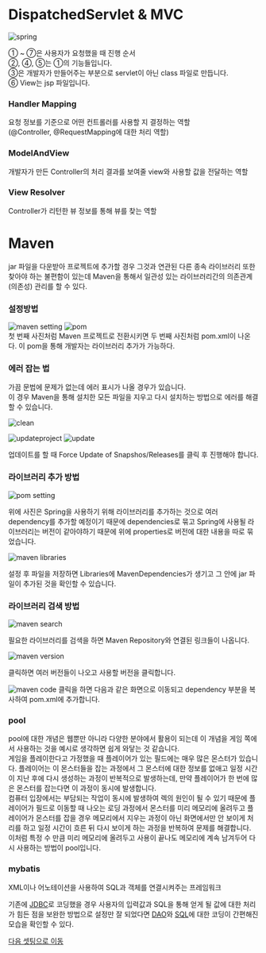 
 # DispatchedServlet & MVC

![spring](https://user-images.githubusercontent.com/38309884/86424289-1d35fc80-bd1d-11ea-8454-cbb33c29a765.png)
  
① ~ ⑦은 사용자가 요청했을 때 진행 순서  
②, ④, ⑤는 ①의 기능들입니다.  
③은 개발자가 만들어주는 부분으로 servlet이 아닌 class 파일로 만듭니다.  
⑥ View는 jsp 파일입니다.
  
### Handler Mapping  
요청 정보를 기준으로 어떤 컨트롤러를 사용할 지 결정하는 역할  
(@Controller, @RequestMapping에 대한 처리 역할)  
  
### ModelAndView  
개발자가 만든 Controller의 처리 결과를 보여줄 view와 사용할 값을 전달하는 역할  
  
### View Resolver  
Controller가 리턴한 뷰 정보를 통해 뷰를 찾는 역할  
  
# Maven
jar 파일을 다운받아 프로젝트에 추가할 경우 그것과 연관된 다른 종속 라이브러리 또한 찾아야 하는 불편함이 있는데 Maven을 통해서 일관성 있는 라이브러리간의 의존관계 (의존성) 관리를 할 수 있다.  
  
### 설정방법
![maven setting](https://user-images.githubusercontent.com/38309884/86428217-2d52d980-bd27-11ea-9a6b-f7dc7f646298.png)
![pom](https://user-images.githubusercontent.com/38309884/86429026-3b095e80-bd29-11ea-8f0c-ecf190da8190.png)
<br>첫 번째 사진처럼 Maven 프로젝트로 전환시키면 두 번째 사진처럼 pom.xml이 나온다. 
이 pom을 통해 개발자는 라이브러리 추가가 가능하다.

### 에러 잡는 법
가끔 문법에 문제가 없는데 에러 표시가 나올 경우가 있습니다.  
이 경우 Maven을 통해 설치한 모든 파일을 지우고 다시 설치하는 방법으로 에러를 해결할 수 있습니다.  
  
![clean](https://user-images.githubusercontent.com/38309884/86512060-827f1000-be39-11ea-94b3-88d777798634.png)

![updateproject](https://user-images.githubusercontent.com/38309884/86512059-81e67980-be39-11ea-8c6d-3d551b9f1a7f.png)
![update](https://user-images.githubusercontent.com/38309884/86512061-8317a680-be39-11ea-9112-72a7a46078ab.png)
  
업데이트를 할 때 Force Update of Snapshos/Releases를 클릭 후 진행해야 합니다.

### 라이브러리 추가 방법

![pom setting](https://user-images.githubusercontent.com/38309884/86429579-f5e62c00-bd2a-11ea-8ab2-b9d7c184cb1d.png)
  
위에 사진은 Spring을 사용하기 위해 라이브러리를 추가하는 것으로 여러 dependency를 추가할 예정이기 때문에 dependencies로 묶고 Spring에 사용될 라이브러리는 버전이 같아야하기 때문에 위에 properties로 버전에 대한 내용을 따로 묶었습니다.
  
![maven libraries](https://user-images.githubusercontent.com/38309884/86429603-07c7cf00-bd2b-11ea-804f-777f002a90a0.png)
  
설정 후 파일을 저장하면 Libraries에 MavenDependencies가 생기고 그 안에 jar 파일이 추가된 것을 확인할 수 있습니다.
  
### 라이브러리 검색 방법
![maven search](https://user-images.githubusercontent.com/38309884/86430437-4068a800-bd2d-11ea-8795-198425e96b99.png)
  
필요한 라이브러리를 검색을 하면 Maven Repository와 연결된 링크들이 나옵니다.
  
![maven version](https://user-images.githubusercontent.com/38309884/86430451-478fb600-bd2d-11ea-8b8e-f75491e684a4.png)
  
클릭하면 여러 버전들이 나오고 사용할 버전을 클릭합니다.  
  
![maven code](https://user-images.githubusercontent.com/38309884/86430459-4c546a00-bd2d-11ea-97d4-1fdce22fdac3.png)
클릭을 하면 다음과 같은 화면으로 이동되고 dependency 부분을 복사하여 pom.xml에 추가합니다.  
  
### pool
pool에 대한 개념은 웹뿐만 아니라 다양한 분야에서 활용이 되는데 이 개념을 게임 쪽에서 사용하는 것을 예시로 생각하면 쉽게 와닿는 것 같습니다.  
게임을 플레이한다고 가정했을 때 플레이어가 있는 필드에는 매우 많은 몬스터가 있습니다.  플레이어는 이 몬스터들을 잡는 과정에서 그 몬스터에 대한 정보를 없애고 일정 시간이 지난 후에 다시 생성하는 과정이 반복적으로 발생하는데, 만약 플레이어가 한 번에 많은 몬스터를 잡는다면 이 과정이 동시에 발생합니다.  
컴퓨터 입장에서는 부담되는 작업이 동시에 발생하여 렉의 원인이 될 수 있기 때문에 플레이어가 필드로 이동할 때 나오는 로딩 과정에서 몬스터를 미리 메모리에 올려두고 플레이어가 몬스터를 잡을 경우 메모리에서 지우는 과정이 아닌 화면에서만 안 보이게 처리를 하고 일정 시간이 흐른 뒤 다시 보이게 하는 과정을 반복하여 문제를 해결합니다.  
이처럼 특정 수 만큼 미리 메모리에 올려두고 사용이 끝나도 메모리에 계속 남겨두어 다시 사용하는 방법이 pool입니다.
  
### mybatis
XML이나 어노테이션을 사용하여 SQL과 객체를 연결시켜주는 프레임워크  
  
기존에 [JDBC](https://github.com/ttuseong/SpringStudy/blob/master/src/main/java/com/javaex/dao/PhoneDao.java)로 코딩했을 경우 사용자의 입력값과 SQL을 통해 얻게 될 값에 대한 처리가 힘든 점을 보완한 방법으로 설정만 잘 되었다면 [DAO](https://github.com/ttuseong/SpringStudy/blob/master/src/main/java/com/javaex/dao/PhoneDaoMybatis.java)와 [SQL](https://github.com/ttuseong/SpringStudy/blob/master/src/main/resources/mybatis/mappers/phonebook.xml)에 대한 코딩이 간편해진 모습을 확인할 수 있다.
  
[다음 셋팅으로 이동]


[다음 셋팅으로 이동]:https://github.com/ttuseong/SpringStudy/tree/master/webapp/WEB-INF
